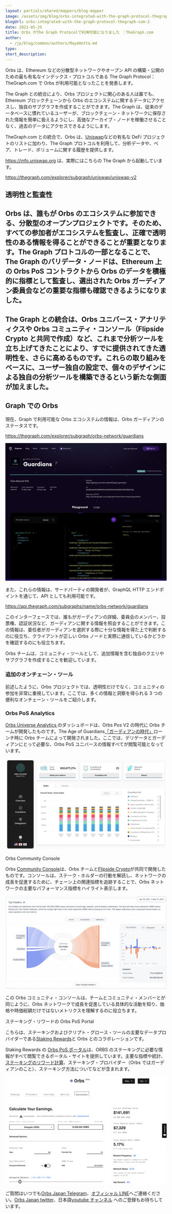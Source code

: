 ```yaml
---
layout: partials/shared/mappers/blog-mapper
image: /assets/img/blog/orbs-integrated-with-the-graph-protocol-thegraph-com/bg.png
blogUrl: orbs-integrated-with-the-graph-protocol-thegraph-com-2
date: 2021-05-25
title: Orbs がThe Graph Protocolで利用可能になりました ：TheGraph.com
author:
  - /jp/blog/common/authors/MayoHotta.md
type:
short_description:
---
```


Orbs は、Ethereum などの分散型ネットワークやオープン API の構築・公開のための最も有名なインデックス・プロトコルである The Graph Protocol：TheGraph.com で Orbs が利用可能となったことを発表します。

The Graph との統合により、Orbs プロジェクトに関心のある人は誰でも、Ethereum ブロックチェーンから Orbs のエコシステムに関するデータにアクセスし、独自のサブグラフを作成することができます。The Graph は、従来のデータベースに慣れているユーザーが、ブロックチェーン・ネットワークに保存された情報を簡単に扱えるようにし、高価なアーカイブ・ノードを稼働させることなく、過去のデータにアクセスできるようにします。

TheGraph.com との統合で、Orbs は、[Uniswap](https://uniswap.org/)などの有名な DeFi プロジェクトのリストに加わり、The Graph プロトコルを利用して、分析データや、ペア、トレード、ボリュームに関する履歴を提供します。

<https://info.uniswap.org> は、実際にはこちらの The Graph から起動しています。

<https://thegraph.com/explorer/subgraph/uniswap/uniswap-v2>

## 透明性と監査性

## Orbs は、誰もが Orbs のエコシステムに参加できる、分散型のオープンプロジェクトです。そのため、すべての参加者がエコシステムを監査し、正確で透明性のある情報を得ることができることが重要となります。The Graph プロトコルの一部となることで、The Graph のバリデータ・ノードは、Ethereum 上の Orbs PoS コントラクトから Orbs のデータを積極的に指標として監査し、選出された Orbs ガーディアン委員会などの重要な指標も確認できるようになりました。

## The Graph との統合は、Orbs ユニバース・アナリティクスや Orbs コミュニティ・コンソール（Flipside Crypto と共同で作成）など、これまで分析ツールを立ち上げてきたことにより、すでに提供されてきた透明性を、さらに高めるものです。これらの取り組みをベースに、ユーザー独自の設定で、個々のデザインによる独自の分析ツールを構築できるという新たな側面が加えました。

## Graph での Orbs

現在、Graph で利用可能な Orbs エコシステムの情報は、Orbs ガーディアンのステータスです。

<https://thegraph.com/explorer/subgraph/orbs-network/guardians>

![](/assets/img/blog/orbs-integrated-with-the-graph-protocol-thegraph-com/img1.png)

また、これらの情報は、サードパーティの開発者が、GraphQL HTTP エンドポイントを通じて、API としても利用可能です。

<https://api.thegraph.com/subgraphs/name/orbs-network/guardians>

このインターフェースでは、誰もがガーディアンの詳細、委員会のメンバー、投票権、認証状況など、ガーディアンに関する情報を照会することができます。この情報は、委任者がガーディアンを選択する際に十分な情報を得た上で判断するのに役立ち、クライアントが正しい Orbs ノードと実際に通信しているかどうかを確認するのにも役立ちます。

Orbs チームは、コミュニティ・ツールとして、追加情報を含む独自のクエリやサブグラフを作成することを歓迎しています。

<div class='line-separator'></div>

### 追加のオンチェーン・ツール

前述したように、Orbs プロジェクトでは、透明性だけでなく、コミュニティの参加を非常に重視しています。ここでは、多くの情報と洞察を得られる 3 つの便利なオンチェーン・ツールをご紹介します。

### Orbs PoS Analytics

[Orbs Universe Analytics ](https://analytics.orbs.network/overview/stake)のダッシュボードは、Orbs Pos V2 の時代に Orbs チームが開発したものです。The Age of Guardians[「ガーディアンの時代」](https://www.orbs.com/jp/orbs-pos-v2-5-the-age-of-guardians-is-here-2/)ローンチ時に Orbs チームによって開発されました。ここでは、デリゲータとガーディアンにとって必要な、Orbs PoS ユニバースの情報すべてが閲覧可能となっています。

![](/assets/img/blog/orbs-integrated-with-the-graph-protocol-thegraph-com/img2.png)

Orbs Community Console

Orbs [Community Console](https://orbs.flipsidecrypto.com/)は、Orbs チームと[Flipside Crypto](https://www.flipsidecrypto.com/)が共同で開発したものです。コンソールは、ステーク・ホルダーの行動を解読し、ネットワークの成長を促進するために、チェーン上の関連指標を追跡することで、Orbs ネットワークの主要なパフォーマンス指標をハイライト表示します。

![](/assets/img/blog/orbs-integrated-with-the-graph-protocol-thegraph-com/img3.png)

この Orbs コミュニティ・コンソールは、チームとコミュニティ・メンバーとが同じように、Orbs ネットワークで成長を促進している具体的な活動を知り、価格や時価総額だけではないメトリクスを理解するのに役立ちます。

ステーキング・リワードの Orbs PoS Portal

こちらは、ステーキングおよびクリプト・グロース・ツールの主要なデータプロバイダーである[Staking Rewards](https://www.stakingrewards.com/)と Orbs とのコラボレーションです。

Staking Rewards の [Orbs PoS ポータル](https://www.stakingrewards.com/earn/orbs)は、ORBS のステーキングに必要な情報がすべて閲覧できるポータル・サイトを提供しています。主要な指標や統計、[ステーキングのリワード計算](https://www.stakingrewards.com/earn/orbs/calculate)、ステーキング・プロバイダー（Orbs ではガーディアンのこと）、ステーキング方法についてなどが含まれます。

![](/assets/img/blog/orbs-integrated-with-the-graph-protocol-thegraph-com/img4.png)

ご質問はいつでも[Orbs Japan Telegram](https://t.me/joinchat/G0HZhBQssmZ05v6sp_G6jg)、[オフィシャル LINE](https://line.me/R/ti/p/%40vrf9558a)へご連絡ください。[Orbs Japan twitter](https://twitter.com/JapanOrbs)、日本語[youtube チャンネル](https://www.youtube.com/channel/UCZePjhX4e6CuAe8v63Li9lg) へのご登録もお待ちしています。
